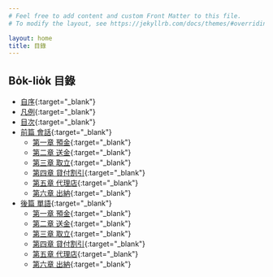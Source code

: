 ```yaml
---
# Feel free to add content and custom Front Matter to this file.
# To modify the layout, see https://jekyllrb.com/docs/themes/#overriding-theme-defaults

layout: home
title: 目錄
---
```


## Bo̍k-lio̍k 目錄
- [自序](./chheh/?page=2){:target="_blank"}
- [凡例](./chheh/?page=4){:target="_blank"}
- [目次](./chheh/?page=9){:target="_blank"}
- [前篇 會話](./chheh/?page=13){:target="_blank"}
  - [第一章 預金](./chheh/?page=13){:target="_blank"}
  - [第二章 送金](./chheh/?page=26){:target="_blank"}
  - [第三章 取立](./chheh/?page=33){:target="_blank"}
  - [第四章 貸付割引](./chheh/?page=36){:target="_blank"}
  - [第五章 代理店](./chheh/?page=57){:target="_blank"}
  - [第六章 出納](./chheh/?page=61){:target="_blank"}
- [後篇 單語](./chheh/?page=65){:target="_blank"}
  - [第一章 預金](./chheh/?page=65){:target="_blank"}
  - [第二章 送金](./chheh/?page=66){:target="_blank"}
  - [第三章 取立](./chheh/?page=68){:target="_blank"}
  - [第四章 貸付割引](./chheh/?page=69){:target="_blank"}
  - [第五章 代理店](./chheh/?page=73){:target="_blank"}
  - [第六章 出納](./chheh/?page=73){:target="_blank"}
